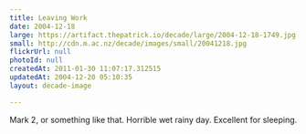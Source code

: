 ```yaml
---
title: Leaving Work
date: 2004-12-18
large: https://artifact.thepatrick.io/decade/large/2004-12-18-1749.jpg
small: http://cdn.m.ac.nz/decade/images/small/20041218.jpg
flickrUrl: null
photoId: null
createdAt: 2011-01-30 11:07:17.312515
updatedAt: 2004-12-20 05:10:35
layout: decade-image

---
```

Mark 2, or something like that. Horrible wet rainy day. Excellent for sleeping.
